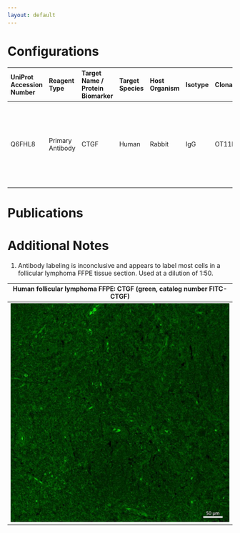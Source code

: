 ```yaml
---
layout: default
---
```


# Configurations

| UniProt Accession Number   | Reagent Type     | Target Name / Protein Biomarker   | Target Species   | Host Organism   | Isotype   | Clonality   | Vendor    | Catalog Number   | Conjugate   | RRID   | Availability   | Method                 | Tissue Preservation   | Target Tissue   | Tissue State        | Detergent         | Antigen Retrieval Conditions                                                               | Dye Inactivation Conditions   | Recommend   | Agree                                                        | Disagree   | Contributor                                                  | Notes       |
|:---------------------------|:-----------------|:----------------------------------|:-----------------|:----------------|:----------|:------------|:----------|:-----------------|:------------|:-------|:---------------|:-----------------------|:----------------------|:----------------|:--------------------|:------------------|:-------------------------------------------------------------------------------------------|:------------------------------|:------------|:-------------------------------------------------------------|:-----------|:-------------------------------------------------------------|:------------|
| Q6FHL8                     | Primary Antibody | CTGF                              | Human            | Rabbit          | IgG       | OT11F4      | FabGennix | CTGF-FITC        | FITC        | NA     | Stock          | Multiplexed 2D Imaging | FFPE                  | Lymph Node      | Follicular Lymphoma | 0.3% Triton-X-100 | pH 6 for 30 minutes ER1 (AR9961) and pH 9 for 30 minutes ER2 (AR9640) using the Leica Bond | NA                            | No          | [0000-0003-4379-8967](https://orcid.org/0000-0003-4379-8967) | NA         | [0000-0003-4379-8967](https://orcid.org/0000-0003-4379-8967) | [1](#notes) |

# Publications



# Additional Notes

<a name="notes"></a>
1. Antibody labeling is inconclusive and appears to label most cells in a follicular lymphoma FFPE tissue section. Used at a dilution of 1:50.

| Human follicular lymphoma FFPE: CTGF (green, catalog number FITC-CTGF) |
|:-------:|
| ![](FL_FFPE_CTGF_FITC-CTGF.jpg) |
